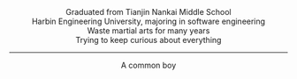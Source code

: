 <center> Graduated from Tianjin Nankai Middle School </center>
<center> Harbin Engineering University, majoring in software engineering </center>
<center> Waste martial arts for many years </center>
<center> Trying to keep curious about everything </center>

---

<center> A common boy </center>
